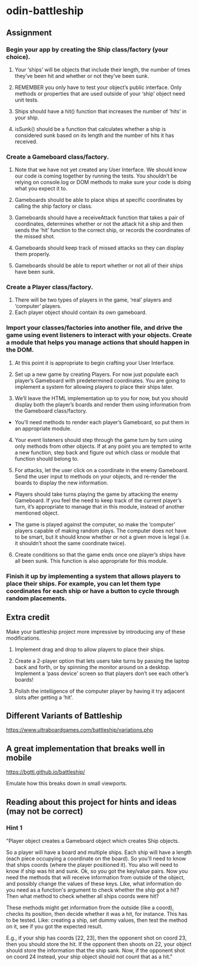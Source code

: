 # odin-battleship

## Assignment

### Begin your app by creating the Ship class/factory (your choice).

1. Your ‘ships’ will be objects that include their length, the number of times they’ve been hit and whether or not they’ve been sunk.
2. REMEMBER you only have to test your object’s public interface. Only methods or properties that are used outside of your ‘ship’ object need unit tests.

3. Ships should have a hit() function that increases the number of ‘hits’ in your ship.

4. isSunk() should be a function that calculates whether a ship is considered sunk based on its length and the number of hits it has received.

### Create a Gameboard class/factory.

1. Note that we have not yet created any User Interface. We should know our code is coming together by running the tests. You shouldn’t be relying on console.log or DOM methods to make sure your code is doing what you expect it to.

2. Gameboards should be able to place ships at specific coordinates by calling the ship factory or class.

3. Gameboards should have a receiveAttack function that takes a pair of coordinates, determines whether or not the attack hit a ship and then sends the ‘hit’ function to the correct ship, or records the coordinates of the missed shot.

4. Gameboards should keep track of missed attacks so they can display them properly.

5. Gameboards should be able to report whether or not all of their ships have been sunk.

### Create a Player class/factory.

1. There will be two types of players in the game, ‘real’ players and ‘computer’ players.
2. Each player object should contain its own gameboard.

### Import your classes/factories into another file, and drive the game using event listeners to interact with your objects. Create a module that helps you manage actions that should happen in the DOM.

1. At this point it is appropriate to begin crafting your User Interface.

2. Set up a new game by creating Players. For now just populate each player’s Gameboard with predetermined coordinates. You are going to implement a system for allowing players to place their ships later.

3. We’ll leave the HTML implementation up to you for now, but you should display both the player’s boards and render them using information from the Gameboard class/factory.

- You’ll need methods to render each player’s Gameboard, so put them in an appropriate module.

4. Your event listeners should step through the game turn by turn using only methods from other objects. If at any point you are tempted to write a new function, step back and figure out which class or module that function should belong to.

5. For attacks, let the user click on a coordinate in the enemy Gameboard. Send the user input to methods on your objects, and re-render the boards to display the new information.

- Players should take turns playing the game by attacking the enemy Gameboard. If you feel the need to keep track of the current player’s turn, it’s appropriate to manage that in this module, instead of another mentioned object.

- The game is played against the computer, so make the ‘computer’ players capable of making random plays. The computer does not have to be smart, but it should know whether or not a given move is legal (i.e. it shouldn’t shoot the same coordinate twice).

6. Create conditions so that the game ends once one player’s ships have all been sunk. This function is also appropriate for this module.

### Finish it up by implementing a system that allows players to place their ships. For example, you can let them type coordinates for each ship or have a button to cycle through random placements.

## Extra credit

Make your battleship project more impressive by introducing any of these modifications.

1. Implement drag and drop to allow players to place their ships.

2. Create a 2-player option that lets users take turns by passing the laptop back and forth, or by spinning the monitor around on a desktop. Implement a ‘pass device’ screen so that players don’t see each other’s boards!

3. Polish the intelligence of the computer player by having it try adjacent slots after getting a ‘hit’.

## Different Variants of Battleship
https://www.ultraboardgames.com/battleship/variations.php

## A great implementation that breaks well in mobile
https://bgtti.github.io/battleship/

Emulate how this breaks down in small viewports.

## Reading about this project for hints and ideas (may not be correct)

### Hint 1
"Player object creates a Gameboard object which creates Ship objects.

So a player will have a board and multiple ships. Each ship will have a length (each piece occupying a coordinate on the board). So you'll need to know that ships coords (where the player positioned it). You also will need to know if ship was hit and sunk. Ok, so you got the key/value pairs. Now you need the methods that will receive information from outside of the object, and possibly change the values of these keys. Like, what information do you need as a function's argument to check whether the ship got a hit? Then what method to check whether all ships coords were hit?

These methods might get information from the outside (like a coord), checks its position, then decide whether it was a hit, for instance. This has to be tested. Like: creating a ship, set dummy values, then test the method on it, see if you got the expected result.

E.g., if your ship has coords [22, 23], then the opponent shot on coord 23, then you should store the hit. If the opponent then shoots on 22, your object should store the information that the ship sank. Now, if the opponent shot on coord 24 instead, your ship object should not count that as a hit."

